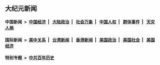 ## 大纪元新闻

#### 中国新闻 &nbsp;>&nbsp; [中国经济](indexes/ncid283/README.md?01051645) &nbsp;| &nbsp; [大陆政治](indexes/ncid277/README.md?01051645) &nbsp;| &nbsp; [社会万象](indexes/ncid282/README.md?01051645) &nbsp;| &nbsp; [中国人权](indexes/ncid278/README.md?01051645) &nbsp;| &nbsp; [群体事件](indexes/ncid279/README.md?01051645) &nbsp;| &nbsp; [天灾人祸](indexes/ncid280/README.md?01051645)

#### 国际新闻 &nbsp;>&nbsp; [美中关系](indexes/nf1412576/README.md?01051645) &nbsp;| &nbsp; [台湾新闻](indexes/ncid1349361/README.md?01051645) &nbsp;| &nbsp; [香港新闻](indexes/ncid1349362/README.md?01051645) &nbsp;| &nbsp; [美国政治](indexes/ncid1078159/README.md?01051645) &nbsp;| &nbsp; [美国社会](indexes/ncid1078160/README.md?01051645) &nbsp;| &nbsp; [美国经济](indexes/ncid1078158/README.md?01051645)

#### 特别专题 &nbsp;>&nbsp; [中共百年历史](https://github.com/epoch-news/epoch-special/blob/master/README.md?01051645)  
